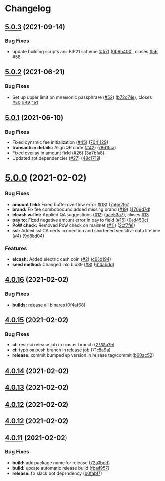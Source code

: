 # Changelog

## [5.0.3](https://github.com/electric-cash/elcash-wallet/compare/v5.0.2...v5.0.3) (2021-09-14)


### Bug Fixes

* update building scripts and BIP21 scheme ([#57](https://github.com/electric-cash/elcash-wallet/issues/57)) ([0b9b400](https://github.com/electric-cash/elcash-wallet/commit/0b9b400128b7c17937bd7d53b918262b38ac4945)), closes [#56](https://github.com/electric-cash/elcash-wallet/issues/56) [#58](https://github.com/electric-cash/elcash-wallet/issues/58)

## [5.0.2](https://github.com/electric-cash/elcash-wallet/compare/v5.0.1...v5.0.2) (2021-06-21)


### Bug Fixes

* Set up upper limit on mnemonic passphrase ([#52](https://github.com/electric-cash/elcash-wallet/issues/52)) ([b72c74e](https://github.com/electric-cash/elcash-wallet/commit/b72c74ed37ed4e311e882e6c6a12104812401d19)), closes [#50](https://github.com/electric-cash/elcash-wallet/issues/50) [#49](https://github.com/electric-cash/elcash-wallet/issues/49) [#51](https://github.com/electric-cash/elcash-wallet/issues/51)

## [5.0.1](https://github.com/electric-cash/elcash-wallet/compare/v5.0.0...v5.0.1) (2021-06-10)


### Bug Fixes

* Fixed dynamic fee initialization ([#45](https://github.com/electric-cash/elcash-wallet/issues/45)) ([7041129](https://github.com/electric-cash/elcash-wallet/commit/70411293eea91902cec25ccec06813b97224eacf))
* **transaction details:** Align QR code ([#42](https://github.com/electric-cash/elcash-wallet/issues/42)) ([7861fca](https://github.com/electric-cash/elcash-wallet/commit/7861fcaa2552b044892b55a28b3dc83f5a70e024))
* Fixed overlay in amount field ([#26](https://github.com/electric-cash/elcash-wallet/issues/26)) ([3a7bfa8](https://github.com/electric-cash/elcash-wallet/commit/3a7bfa80d31227779f279dbbd9d6892efd6a65a8))
* Updated apt dependencies ([#27](https://github.com/electric-cash/elcash-wallet/issues/27)) ([48c1719](https://github.com/electric-cash/elcash-wallet/commit/48c17199fb6914bc53e389eff56e5bea0fb5dd49))

# [5.0.0](https://github.com/electric-cash/elcash-wallet/compare/v4.0.16...v5.0.0) (2021-02-02)


### Bug Fixes

* **amount field:** Fixed buffer overflow error ([#18](https://github.com/electric-cash/elcash-wallet/issues/18)) ([7a6e29c](https://github.com/electric-cash/elcash-wallet/commit/7a6e29cab15742728aacd7e95184ac6d872a353c))
* **brand:**  Fix fee combobox and added missing brand ([#19](https://github.com/electric-cash/elcash-wallet/issues/19)) ([4706d7d](https://github.com/electric-cash/elcash-wallet/commit/4706d7dc1e1bb142fc55f80594ab390ab80ae5a5))
* **elcash wallet:** Applied QA suggestions ([#12](https://github.com/electric-cash/elcash-wallet/issues/12)) ([aae53a7](https://github.com/electric-cash/elcash-wallet/commit/aae53a7e5d7a45dd02ecd8d10c320697e0be66fe)), closes [#13](https://github.com/electric-cash/elcash-wallet/issues/13)
* **pay to:** Fixed negative amount error in pay to field ([#16](https://github.com/electric-cash/elcash-wallet/issues/16)) ([0ed450c](https://github.com/electric-cash/elcash-wallet/commit/0ed450c373e86345d53848ad3402dfcb426425f8))
* **PoW check:** Removed PoW check on mainnet ([#11](https://github.com/electric-cash/elcash-wallet/issues/11)) ([2cf7fe1](https://github.com/electric-cash/elcash-wallet/commit/2cf7fe19a3a4c23baa9d13314aa24638eedd6bf0))
* **ssl:** Added ssl CA certs connection and shortened sensitive data lifetime ([#4](https://github.com/electric-cash/elcash-wallet/issues/4)) ([9d8bd04](https://github.com/electric-cash/elcash-wallet/commit/9d8bd047533b134546b869a8a115d3bc1b7832fa))


### Features

* **elcash:** Added electric cash coin ([#2](https://github.com/electric-cash/elcash-wallet/issues/2)) ([c96b194](https://github.com/electric-cash/elcash-wallet/commit/c96b1946b6a23f949d20851c486109901e3b67ec))
* **seed method:** Changed into bip39 ([#8](https://github.com/electric-cash/elcash-wallet/issues/8)) ([614abdd](https://github.com/electric-cash/elcash-wallet/commit/614abdd3de9a663dd3e5e854b9e176a4281a1360))

## [4.0.16](https://github.com/electric-cash/elcash-wallet/compare/v4.0.15...v4.0.16) (2021-02-02)


### Bug Fixes

* **builds:** release all binares ([0f4af68](https://github.com/electric-cash/elcash-wallet/commit/0f4af68b5e9105b66cdacc29d5d73a4fdecbbdc2))

## [4.0.15](https://github.com/electric-cash/elcash-wallet/compare/v4.0.14...v4.0.15) (2021-02-02)


### Bug Fixes

* **ci:** restrict release job to master branch ([2235a7e](https://github.com/electric-cash/elcash-wallet/commit/2235a7e9036830f22bd55a24117e29edd3214234))
* **ci:** typo on push branch in release job ([71c8a9a](https://github.com/electric-cash/elcash-wallet/commit/71c8a9a77d2fb9c898c67a089fe2284d1e9150b9))
* **release:** commit bumped up version in release tag/commit ([b60ac52](https://github.com/electric-cash/elcash-wallet/commit/b60ac52d9809ef509de679df56e5468e4d0a0fbb))

## [4.0.14](https://github.com/electric-cash/elcash-wallet/compare/v4.0.13...v4.0.14) (2021-02-02)

## [4.0.13](https://github.com/electric-cash/elcash-wallet/compare/v4.0.12...v4.0.13) (2021-02-02)

## [4.0.12](https://github.com/electric-cash/elcash-wallet/compare/v4.0.11...v4.0.12) (2021-02-02)





## [4.0.12](https://github.com/electric-cash/elcash-wallet/compare/v4.0.11...v4.0.12) (2021-02-02)

## [4.0.11](https://github.com/electric-cash/elcash-wallet/compare/v4.0.10...v4.0.11) (2021-02-02)


### Bug Fixes

* **build:** add package name for release ([72a3bdd](https://github.com/electric-cash/elcash-wallet/commit/72a3bdd7fd8d67972761d7fe1f253ce08873acdc))
* **build:** update automatic release build ([fbad957](https://github.com/electric-cash/elcash-wallet/commit/fbad9576741f6dcc0367cc872b0e5ea966f85f23))
* **release:** fix slack bot dependency ([b0fabf7](https://github.com/electric-cash/elcash-wallet/commit/b0fabf7707b36efa7263e42516cb45fae0dece12))
